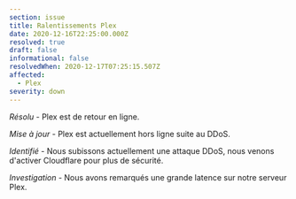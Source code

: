```yaml
---
section: issue
title: Ralentissements Plex
date: 2020-12-16T22:25:00.000Z
resolved: true
draft: false
informational: false
resolvedWhen: 2020-12-17T07:25:15.507Z
affected:
  - Plex
severity: down
---
```

*Résolu* - Plex est de retour en ligne.

*Mise à jour* - Plex est actuellement hors ligne suite au DDoS.

*Identifié* - Nous subissons actuellement une attaque DDoS, nous venons d'activer Cloudflare pour plus de sécurité.

*Investigation* - Nous avons remarqués une grande latence sur notre serveur Plex.
